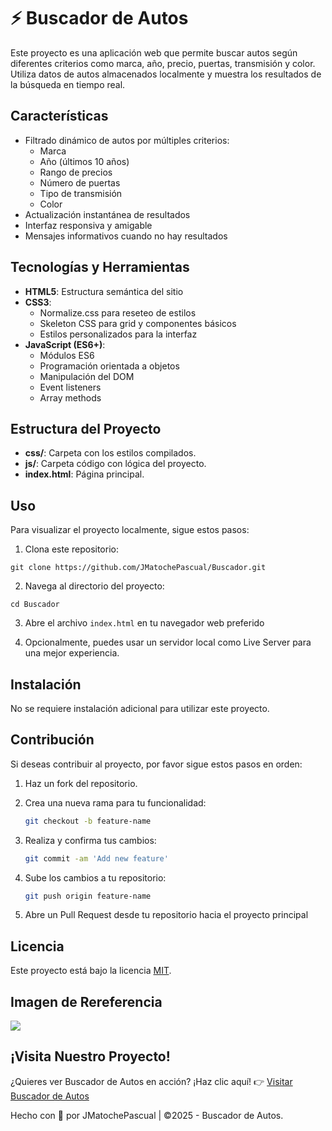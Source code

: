 # ⚡️ Buscador de Autos

Este proyecto es una aplicación web que permite buscar autos según diferentes criterios como marca, año, precio, puertas, transmisión y color. Utiliza datos de autos almacenados localmente y muestra los resultados de la búsqueda en tiempo real.

## Características

- Filtrado dinámico de autos por múltiples criterios:
  - Marca
  - Año (últimos 10 años)
  - Rango de precios
  - Número de puertas
  - Tipo de transmisión
  - Color
- Actualización instantánea de resultados
- Interfaz responsiva y amigable
- Mensajes informativos cuando no hay resultados

## Tecnologías y Herramientas

- **HTML5**: Estructura semántica del sitio
- **CSS3**:
  - Normalize.css para reseteo de estilos
  - Skeleton CSS para grid y componentes básicos
  - Estilos personalizados para la interfaz
- **JavaScript (ES6+)**:
  - Módulos ES6
  - Programación orientada a objetos
  - Manipulación del DOM
  - Event listeners
  - Array methods

## Estructura del Proyecto

- **css/**: Carpeta con los estilos compilados.
- **js/**: Carpeta código con lógica del proyecto.
- **index.html**: Página principal.

## Uso

Para visualizar el proyecto localmente, sigue estos pasos:

1. Clona este repositorio:

```
git clone https://github.com/JMatochePascual/Buscador.git
```

2. Navega al directorio del proyecto:

```
cd Buscador
```

3. Abre el archivo `index.html` en tu navegador web preferido

4. Opcionalmente, puedes usar un servidor local como Live Server para una mejor experiencia.

## Instalación

No se requiere instalación adicional para utilizar este proyecto.

## Contribución

Si deseas contribuir al proyecto, por favor sigue estos pasos en orden:

1. Haz un fork del repositorio.

2. Crea una nueva rama para tu funcionalidad:
   ```bash
   git checkout -b feature-name
   ```
3. Realiza y confirma tus cambios:
   ```bash
   git commit -am 'Add new feature'
   ```
4. Sube los cambios a tu repositorio:
   ```bash
   git push origin feature-name
   ```
5. Abre un Pull Request desde tu repositorio hacia el proyecto principal

## Licencia

Este proyecto está bajo la licencia [MIT](https://opensource.org/licenses/MIT).

## Imagen de Rereferencia

![](https://i.postimg.cc/0jPVhX47/Buscador.png)

## ¡Visita Nuestro Proyecto!

¿Quieres ver Buscador de Autos en acción? ¡Haz clic aquí! 👉 [Visitar Buscador de Autos](https://jmatochepascual.github.io/Buscador/)

Hecho con 💚 por JMatochePascual | ©2025 - Buscador de Autos.
